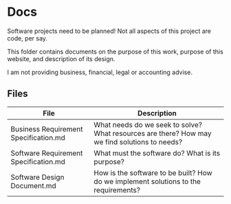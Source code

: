 # Docs

Software projects need to be planned! Not all aspects of this project are code, per say. 

This folder contains documents on the purpose of this work, purpose of this website, and description of its design.

I am not providing business, financial, legal or accounting advise.

## Files

File | Description
-----|-------
Business Requirement Specification.md | What needs do we seek to solve? What resources are there? How may we find solutions to needs?
Software Requirement Specification.md | What must the software do? What is its purpose?
Software Design Document.md | How is the software to be built? How do we implement solutions to the requirements?


